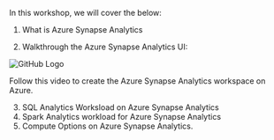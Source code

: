 In this workshop, we will cover the below:
1. What is Azure Synapse Analytics

2. Walkthrough the Azure Synapse Analytics UI:

![GitHub Logo](/images/github-logo.png)

Follow this video to create the Azure Synapse Analytics workspace on Azure.

3. SQL Analytics Worksload on Azure Synapse Analytics
4. Spark Analytics workload for Azure Synapse Analytics
5. Compute Options on Azure Synapse Analytics.
